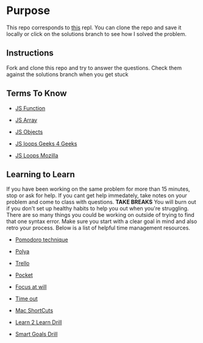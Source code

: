 # Purpose

This repo corresponds to [this](https://repl.it/@JustJames/Loop-with-heros) repl. You can clone the repo and save it locally or click on the solutions branch to see how I solved the problem. 

## Instructions

Fork and clone this repo and try to answer the questions. Check them against the solutions branch when you get stuck

## Terms To Know

- [JS Function](https://developer.mozilla.org/en-US/docs/Web/JavaScript/Guide/Functions)

- [JS Array](https://javascript.info/array)

- [JS Objects](https://javascript.info/object)

- [JS loops Geeks 4 Geeks](https://www.geeksforgeeks.org/loops-in-javascript/)

- [JS Loops Mozilla](https://developer.mozilla.org/en-US/docs/Web/JavaScript/Guide/Loops_and_iteration)

## Learning to Learn

If you have been working on the same problem for more than 15 minutes, stop or ask for help. If you cant get help immedately,
take notes on your problem and come to class with questions. **TAKE BREAKS** You will burn out if you don't set up healthy habits to help you out when you're struggling. There are so many things you could be working on outside of trying to find that one syntax error. Make sure you start with a clear goal in mind and also retro your process. Below is a list of helpful time management resources.

- [Pomodoro technique](https://en.wikipedia.org/wiki/Pomodoro_Technique)

- [Polya](https://math.berkeley.edu/~gmelvin/polya.pdf)

- [Trello](https://trello.com/)

- [Pocket](https://getpocket.com/)

- [Focus at will](https://www.focusatwill.com/app/)

- [Time out](https://itunes.apple.com/us/app/time-out-break-reminders/id402592703?mt=12)

- [Mac ShortCuts](https://www.lifehack.org/812971/mac-shortcuts)

- [Learn 2 Learn Drill](https://github.com/gSchool/learn_to_learn_assessment/tree/master/drills/version-1)

- [Smart Goals Drill](https://github.com/gSchool/set-short-term-goals/tree/master/drills)
